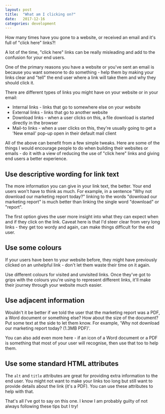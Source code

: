 ```yaml
---
layout: post
title:  "What am I clicking on?"
date:   2017-12-16
categories: development
---
```


How many times have you gone to a website, or received an email and it's full of "click here" links?!

A lot of the time, "click here" links can be really misleading and add to the confusion for your end users.

One of the primary reasons you have a website or you've sent an email is because you want someone to do something - help them by making your links clear and "tell" the end user where a link will take them and why they should click it.

There are different types of links you might have on your website or in your email:

 * Internal links - links that go to somewhere else on your website
 * External links - links that go to another website
 * Download links - when a user clicks on this, a file download is started directly in the browser
 * Mail-to links - when a user clicks on this, they're usually going to get a 'New email' pop-up open in their default mail client

All of the above can benefit from a few simple tweaks. Here are some of the things I would encourage people to do when building their websites or emails - do it with a view of reducing the use of "click here" links and giving end users a better experience.

## Use descriptive wording for link text

The more information you can give in your link text, the better. Your end users won't have to think as much. For example, in a sentence "Why not download our marketing report today?" linking to the words "download our marketing report" is much better than linking the single word "download" or "report".

The first option gives the user more insight into what they can expect when and if they click on the link. Caveat here is that I'd steer clear from very long links - they get too wordy and again, can make things difficult for the end user.

## Use some colours

If your users have been to your website before, they might have previously clicked on an unhelpful link - don't let them waste their time on it again.

Use different colours for visited and unvisited links. Once they've got to grips with the colours you're using to represent different links, it'll make their journey through your website much easier.

## Use adjacent information

Wouldn't it be better if we told the user that the marketing report was a PDF, a Word document or something else? How about the size of the document? Put some text at the side to let them know. For example, 'Why not download our marketing report today? (1.3MB PDF)'.

You can also add even more here - if an icon of a Word document or a PDF is something that most of your user will recognise, then use that too to help them.

## Use some standard HTML attributes

The `alt` and `title` attributes are great for providing extra information to the end user. You might not want to make your links too long but still want to provide details about the link (it's a PDF). You can use these attributes to help with that.

That's all I've got to say on this one. I know I am probably guilty of not always following these tips but I try!
